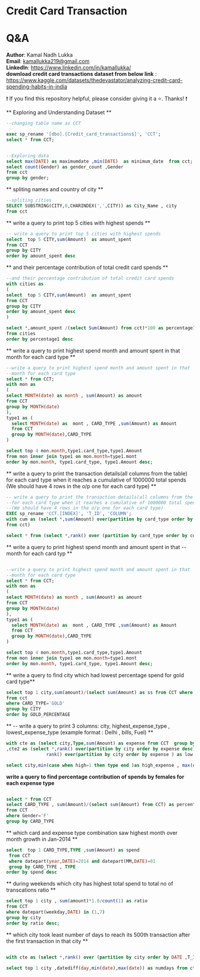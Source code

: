 # Credit Card Transaction
# Q&A
**Author**: Kamal Nadh Lukka <br />
**Email**: kamallukka219@gmail.com <br />
**LinkedIn**: https://www.linkedin.com/in/kamallukka/ <br />
**download credit card transactions dataset from below link** : https://www.kaggle.com/datasets/thedevastator/analyzing-credit-card-spending-habits-in-india <br />

:exclamation: If you find this repository helpful, please consider giving it a :star:. Thanks! :exclamation:



** Exploring and Understanding  Dataset ** 

````sql
--changing table name as CCT

exec sp_rename '[dbo].[Credit_card_transactions$]', 'CCT';
select * from CCT;


--Exploring data 
select max(DATE) as maximumdate ,min(DATE)  as minimum_date  from cct;
select count(Gender) as gender_count ,Gender 
from cct 
group by gender;
````
** spliting names and country of city **

````sql
--spliting cities 
SELECT SUBSTRING(CITY,0,CHARINDEX(',',CITY)) as City_Name , city 
from cct
````

** write a query to print top 5 cities with highest spends   ** 
````sql
-- write a query to print top 5 cities with highest spends 
select  top 5 CITY,sum(Amount)  as amount_spent 
from CCT 
group by CITY
order by amount_spent desc
````

** and their percentage contribution of total credit card spends    ** 
````sql
--and their percentage contribution of total credit card spends 
with cities as 
(
select  top 5 CITY,sum(Amount)  as amount_spent 
from CCT 
group by CITY
order by amount_spent desc
)

select *,amount_spent /(select Sum(Amount) from cct)*100 as percentage1
from cities 
order by percentage1 desc


````
** write a query to print highest spend month and amount spent in that month for each card type  **
````sql
--write a query to print highest spend month and amount spent in that
--month for each card type
select * from CCT;
with mon as
(
select MONTH(date) as month , sum(Amount) as amount
from CCT
group by MONTH(date)
),
type1 as (
  select MONTH(date) as  mont , CARD_TYPE ,sum(Amount) as Amount
  from CCT
  group by MONTH(date),CARD_TYPE
)

select top 4 mon.month,type1.card_type,type1.Amount
from mon inner join type1 on mon.month=type1.mont
order by mon.month, type1.card_type, type1.Amount desc;
````

** write a query to print the transaction details(all columns from the table) for each card type when it reaches a cumulative of 1000000 total spends (We should have 4 rows in the o/p one for each card type)  **
````sql
-- write a query to print the transaction details(all columns from the table)
--for each card type when it reaches a cumulative of 1000000 total spends
--(We should have 4 rows in the o/p one for each card type)
EXEC sp_rename 'CCT.[INDEX]', 'T_ID', 'COLUMN';
with cum as (select *,sum(Amount) over(partition by card_type order by DATE,T_ID  ) cumulative_sum
from cct)

select * from (select *,rank() over (partition by card_type order by cumulative_sum )as rn  from cum where cumulative_sum>=1000000 ) as ranked where rn=1

````

** write a query to print highest spend month and amount spent in that
--month for each card typ  **

````sql

--write a query to print highest spend month and amount spent in that
--month for each card type
select * from CCT;
with mon as
(
select MONTH(date) as month , sum(Amount) as amount
from CCT
group by MONTH(date)
),
type1 as (
  select MONTH(date) as  mont , CARD_TYPE ,sum(Amount) as Amount
  from CCT
  group by MONTH(date),CARD_TYPE
)

select top 4 mon.month,type1.card_type,type1.Amount
from mon inner join type1 on mon.month=type1.mont
order by mon.month, type1.card_type, type1.Amount desc;
````

** write a query to find city which had lowest percentage spend for gold card type**
````sql
select top 1 city,sum(amount)/(select sum(Amount) as ss from CCT where CARD_TYPE='Gold' )*1.0 as GOLD_PERCENTAGE
from cct 
where CARD_TYPE='GOLD'  
group by CITY 
order by GOLD_PERCENTAGE
````
** -- write a query to print 3 columns: city, highest_expense_type , lowest_expense_type (example format : Delhi , bills, Fuel) **

````sql
with cte as (select city,Type,sum(Amount) as expense from CCT  group by CITY,TYPE)
,cte2 as (select *,rank() over(partition by city order by expense desc) as high,
               rank() over(partition by city order by expense ) as low from cte )

select city,min(case when high=1 then type end )as high_expense , max(case when low=1 then type end) as low_expense from cte2 group by CITY 
````

**write a query to find percentage contribution of spends by females for each expense type**
````sql

select * from CCT
select CARD_TYPE , sum(Amount)/(select sum(Amount) from CCT) as percentage  
from CCT
where Gender='F'
group by CARD_TYPE
````

** which card and expense type combination saw highest month over month growth in Jan-2014 **
````sql
select  top 1 CARD_TYPE,TYPE ,sum(Amount) as spend
 from CCT
 where datepart(year,DATE)=2014 and datepart(MM,DATE)=01
 group by CARD_TYPE , TYPE
order by spend desc
````

** during weekends which city has highest total spend to total no of transcations ratio  **
````sql
select top 1 city , sum(amount)*1.0/count(1) as ratio
from CCT
where datepart(weekday,DATE) in (1,7)
group by city
order by ratio desc;

````

** which city took least number of days to reach its 500th transaction after the first transaction in that city **
````sql

with cte as (select *,rank() over (partition by city order by DATE ,T_ID) as trans from CCT)

select top 1 city ,datediff(day,min(date),max(date)) as numdays from cte where trans=1 or trans=500 group by CITY  having count(*)=2 order by numdays
````
